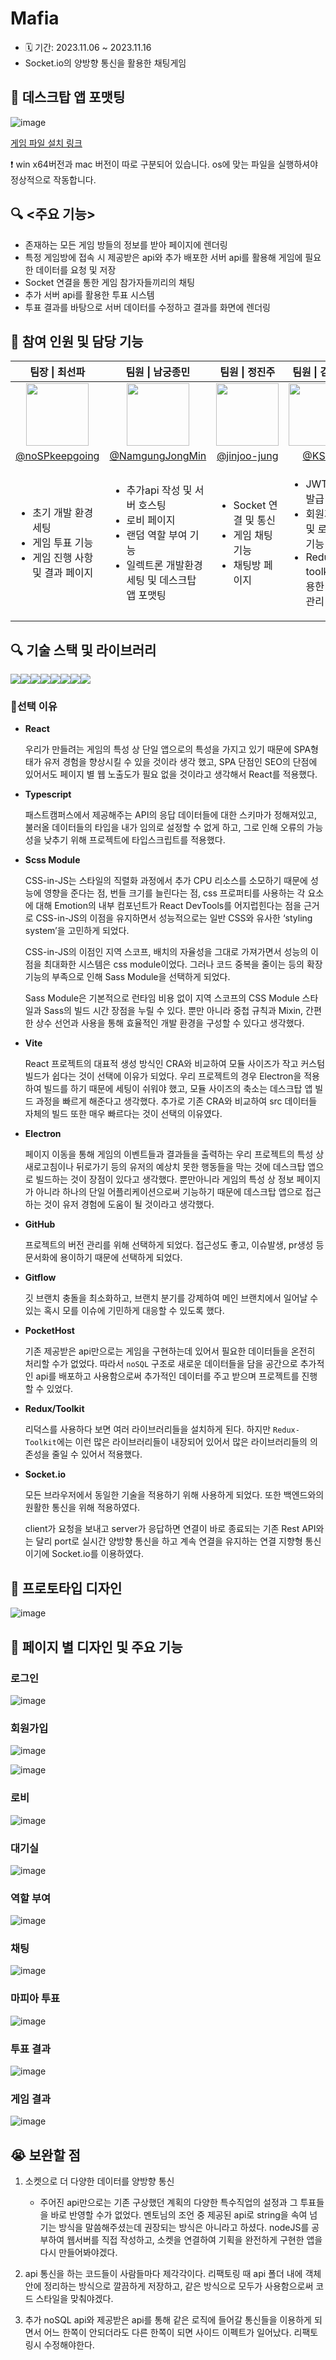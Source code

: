 # Mafia

- 🗓 기간: 2023.11.06 ~ 2023.11.16
- Socket.io의 양방향 통신을 활용한 채팅게임

## 💾 데스크탑 앱 포맷팅
![image](https://github.com/noSPkeepgoing/Mafia-team4/assets/100336573/be782887-8921-4eaf-ac74-2e5d5f3779be)

[게임 파일 설치 링크](https://drive.google.com/file/d/1Hrq-l6EoEaIVnmpMBdsXLwkJ8z03APIw/view?usp=drive_link)

❗ win x64버전과 mac 버전이 따로 구분되어 있습니다. os에 맞는 파일을 실행하셔야 정상적으로 작동합니다.


## 🔍️ <주요 기능>

- 존재하는 모든 게임 방들의 정보를 받아 페이지에 렌더링
- 특정 게임방에 접속 시 제공받은 api와 추가 배포한 서버 api를 활용해 게임에 필요한 데이터를 요청 및 저장
- Socket 연결을 통한 게임 참가자들끼리의 채팅
- 추가 서버 api를 활용한 투표 시스템
- 투표 결과를 바탕으로 서버 데이터를 수정하고 결과를 화면에 렌더링

## 👭 참여 인원 및 담당 기능

<table>
  <thead>
    <tr>
      <th align="center"> 팀장 | 최선파 </th>
      <th align="center"> 팀원 | 남궁종민 </th>
      <th align="center"> 팀원 | 정진주 </th>
      <th align="center"> 팀원 | 김소정 </th>
    </tr>
  </thead>
  <tbody>
    <tr>
      <td align="center">
        <a target="_blank" rel="noopener noreferrer nofollow" href="https://github.com/noSPkeepgoing">
          <img src="https://avatars.githubusercontent.com/u/125979833?v=4" width="100" style="max-width: 100%;">
        </a>
      </td>
      <td align="center">
        <a target="_blank" rel="noopener noreferrer nofollow" href="https://github.com/NamgungJongMin">
          <img src="https://avatars.githubusercontent.com/u/100336573?v=4" width="100" style="max-width: 100%;">
        </a>
      </td>
      <td align="center">
        <a target="_blank" rel="noopener noreferrer nofollow" href="https://github.com/jinjoo-jung">
          <img src="https://avatars.githubusercontent.com/u/85981963?v=4" width="100" style="max-width: 100%;">
        </a>
      </td>
      <td align="center">
        <a target="_blank" rel="noopener noreferrer nofollow" href="https://github.com/KSJT">
          <img src="https://avatars.githubusercontent.com/u/118329943?v=4" width="100" style="max-width: 100%;">
        </a>
      </td>
    </tr>
    <tr>
      <td align="center">
        <a href="https://github.com/noSPkeepgoing">@noSPkeepgoing</a>
      </td>
      <td align="center">
         <a href="https://github.com/NamgungJongMin">@NamgungJongMin</a>
      </td>
      <td align="center">
        <a href="https://github.com/jinjoo-jung">@jinjoo-jung</a>
      </td>
      <td align="center">
        <a href="https://github.com/KSJT">@KSJT</a>
      </td>
    </tr>
    <tr>
      <td>
        <ul>
          <li>초기 개발 환경 세팅</li>
          <li>게임 투표 기능</li>
          <li>게임 진행 사항 및 결과 페이지</li>
        </ul>
      </td>
      <td>
        <ul>
          <li>추가api 작성 및 서버 호스팅</li>
          <li>로비 페이지</li>
          <li>랜덤 역할 부여 기능</li>
          <li>일렉트론 개발환경 세팅 및 데스크탑 앱 포맷팅</li>
        </ul>
      </td>
      <td>
        <ul>
          <li>Socket 연결 및 통신</li>
          <li>게임 채팅 기능</li>
          <li>채팅방 페이지</li>
        </ul>
      </td>
      <td>
        <ul>
          <li>JWT 토큰 발급</li>
          <li>회원가입 및 로그인 기능</li>
          <li>Redux toolkit 활용한 상태 관리</li>
        </ul>
      </td>
    </tr>
  </tbody>
</table>

## 🔍️ 기술 스택 및 라이브러리

<div style="display: flex;">
  <img src="https://img.shields.io/badge/typescript-%23007ACC.svg?style=for-the-badge&logo=typescript&logoColor=white" />
  <img src="https://img.shields.io/badge/vite-%646CFF.svg?style=for-the-badge&logo=vite&logoColor=white" />
  <img src="https://img.shields.io/badge/react-%2320232a?style=for-the-badge&logo=react&logoColor=%2361DAFB" />
  <img src="https://img.shields.io/badge/sass-CC6699?style=for-the-badge&logo=sass&logoColor=white" />
  <img src="https://img.shields.io/badge/github-181717?style=for-the-badge&logo=github&logoColor=white" />
  <img src="https://img.shields.io/badge/pockethost-%B8DBE4.svg?style=for-the-badge&logo=pocketbase" />
  <img src="https://img.shields.io/badge/Redux/toolkit-%23039BE5.svg?style=for-the-badge&logo=Redux" />
  <img src="https://img.shields.io/badge/socket.io-010101.svg?style=for-the-badge&logo=reactquery&logoColor=white" />
</div>


### 🧨선택 이유

  
- **React**
    
    우리가 만들려는 게임의 특성 상 단일 앱으로의 특성을 가지고 있기 때문에 SPA형태가 유저 경험을 향상시킬 수 있을 것이라 생각 했고, SPA 단점인  SEO의 단점에 있어서도 페이지 별 웹 노출도가 필요 없을 것이라고 생각해서 React를 적용했다.
    

- **Typescript**
    
    패스트캠퍼스에서 제공해주는 API의 응답 데이터들에 대한 스키마가 정해져있고, 불러올 데이터들의 타입을 내가 임의로 설정할 수 없게 하고, 그로 인해 오류의 가능성을 낮추기 위해 프로젝트에 타입스크립트를 적용했다.
    
- **Scss Module**
    
    CSS-in-JS는 스타일의 직렬화 과정에서 추가 CPU 리소스를 소모하기 때문에 성능에 영향을 준다는 점, 번들 크기를 늘린다는 점, css 프로퍼티를 사용하는 각 요소에 대해 Emotion의 내부 컴포넌트가 React DevTools를 어지럽힌다는 점을 근거로 CSS-in-JS의 이점을 유지하면서 성능적으로는 일반 CSS와 유사한 ‘styling system’을 고민하게 되었다.
    
    CSS-in-JS의 이점인 지역 스코프, 배치의 자율성을 그대로 가져가면서 성능의 이점을 최대화한 시스템은 css module이었다. 그러나 코드 중복을 줄이는 등의 확장 기능의 부족으로 인해 Sass Module을 선택하게 되었다.
    
    Sass Module은 기본적으로 런타임 비용 없이 지역 스코프의 CSS Module 스타일과 Sass의 빌드 시간 장점을 누릴 수 있다. 뿐만 아니라 중첩 규칙과 Mixin, 간편한 상수 선언과 사용을 통해 효율적인 개발 환경을 구성할 수 있다고 생각했다.
    
- **Vite**
    
    React 프로젝트의 대표적 생성 방식인 CRA와 비교하여 모듈 사이즈가 작고 커스텀 빌드가 쉽다는 것이 선택에 이유가 되었다. 우리 프로젝트의 경우 Electron을 적용하여 빌드를 하기 때문에 세팅이 쉬워야 했고, 모듈 사이즈의  축소는 데스크탑 앱 빌드 과정을 빠르게 해준다고 생각했다. 추가로 기존 CRA와 비교하여 src 데이터들 자체의 빌드 또한 매우 빠르다는 것이 선택의 이유였다.
    
- **Electron**
    
    페이지 이동을 통해 게임의 이벤트들과 결과들을 출력하는 우리 프로젝트의 특성 상 새로고침이나 뒤로가기 등의 유저의 예상치 못한 행동들을 막는 것에 데스크탑 앱으로 빌드하는 것이 장점이 있다고 생각했다. 뿐만아니라 게임의 특성 상 정보 페이지가 아니라 하나의 단일 어플리케이션으로써 기능하기 때문에 데스크탑 앱으로 접근하는 것이 유저 경험에 도움이 될 것이라고 생각했다.
    
- **GitHub**
    
    프로젝트의 버전 관리를 위해 선택하게 되었다. 접근성도 좋고, 이슈발생, pr생성 등 문서화에 용이하기 때문에 선택하게 되었다.
    
- **Gitflow**
    
    깃 브랜치 충돌을 최소화하고, 브랜치 분기를 강제하여 메인 브랜치에서 일어날 수 있는 혹시 모를 이슈에 기민하게 대응할 수 있도록 했다.
    
- **PocketHost**
    
    기존 제공받은 api만으로는 게임을 구현하는데 있어서 필요한 데이터들을 온전히 처리할 수가 없었다. 따라서 `noSQL` 구조로 새로운 데이터들을 담을 공간으로 추가적인 api를 배포하고 사용함으로써 추가적인 데이터를 주고 받으며 프로젝트를 진행할 수 있었다.
    
- **Redux/Toolkit**
    
    리덕스를 사용하다 보면 여러 라이브러리들을 설치하게 된다. 하지만 `Redux-Toolkit`에는 이런 많은 라이브러리들이 내장되어 있어서 많은 라이브러리들의 의존성을 줄일 수 있어서 적용했다.
    
- **Socket.io**
    
    모든 브라우저에서 동일한 기술을 적용하기 위해 사용하게 되었다. 또한 백엔드와의 원활한 통신을 위해 적용하였다.
    
    client가 요청을 보내고 server가 응답하면 연결이 바로 종료되는 기존 Rest API와는  달리 port로 실시간 양방향 통신을 하고 계속 연결을 유지하는 연결 지향형 통신이기에 Socket.io를 이용하였다.

</details>

## 🎨 프로토타입 디자인

![image](https://github.com/NamgungJongMin/Mafia-team4/assets/100336573/5f2bbb4a-f62a-46e5-961c-eeb475b23b0a)

## 📄 페이지 별 디자인 및 주요 기능

### 로그인
![image](https://github.com/noSPkeepgoing/Mafia-team4/assets/100336573/3c9b1cde-bad2-46c6-ab89-3b2ecdb8431f)


### 회원가입
![image](https://github.com/noSPkeepgoing/Mafia-team4/assets/100336573/e5bec1c9-7a27-4cee-bb6f-3c4d2b0d9b58)

![image](https://github.com/noSPkeepgoing/Mafia-team4/assets/100336573/826d09ef-497a-46f3-8796-5b6d737858ff)

### 로비
![image](https://github.com/noSPkeepgoing/Mafia-team4/assets/100336573/22c6b2de-f8b6-4b38-b652-38a7d3f7d7d4)

### 대기실
![image](https://github.com/noSPkeepgoing/Mafia-team4/assets/100336573/5440d50d-96b2-4722-a6fd-aa05d2464f63)

### 역할 부여
![image](https://github.com/noSPkeepgoing/Mafia-team4/assets/100336573/e7b98ce8-a4ae-4356-a420-3507f2c2994d)

### 채팅

![image](https://github.com/noSPkeepgoing/Mafia-team4/assets/100336573/e86e574b-ee8b-456e-af37-bb45e359e39d)

### 마피아 투표

![image](https://github.com/noSPkeepgoing/Mafia-team4/assets/100336573/0ff4513f-eaab-4e4f-956e-c404c43bb122)

### 투표 결과

![image](https://github.com/noSPkeepgoing/Mafia-team4/assets/100336573/98affa2c-5ba7-4bc2-81c5-2c8215d82405)

### 게임 결과

![image](https://github.com/noSPkeepgoing/Mafia-team4/assets/100336573/e466cdff-c8e1-44c5-a57f-aac3154657d7)

## 😭 보완할 점

1. 소켓으로 더 다양한 데이터를 양방향 통신
   - 주어진 api만으로는 기존 구상했던 계획의 다양한 특수직업의 설정과 그 투표들을 바로 반영할 수가 없었다. 멘토님의 조언 중 제공된 api로 string을 속여 넘기는 방식을 말씀해주셨는데 권장되는 방식은 아니라고 하셨다. nodeJS를 공부하여 웹서버를 직접 작성하고, 소켓을 연결하여 기획을 완전하게 구현한 앱을 다시 만들어봐야겠다.
  
2. api 통신을 하는 코드들이 사람들마다 제각각이다. 리팩토링 때 api 폴더 내에 객체 안에 정리하는 방식으로 깔끔하게 저장하고, 같은 방식으로 모두가 사용함으로써 코드 스타일을 맞춰야겠다.

3. 추가 noSQL api와 제공받은 api를 통해 같은 로직에 들어갈 통신들을 이용하게 되면서 어느 한쪽이 안되더라도 다른 한쪽이 되면 사이드 이펙트가 일어났다. 리팩토링시 수정해야한다. 
